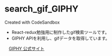 # search_gif_GIPHY
Created with CodeSandbox

- React-redux勉強用に制作したgif検索ツールです。
- GIPHY APIを利用し、gifデータを取得しています。

　[GIPHY 公式サイト](https://giphy.com/)
